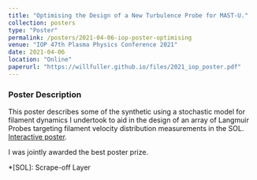 ```yaml
---
title: "Optimising the Design of a New Turbulence Probe for MAST-U."
collection: posters
type: "Poster"
permalink: /posters/2021-04-06-iop-poster-optimising
venue: "IOP 47th Plasma Physics Conference 2021"
date: 2021-04-06
location: "Online"
paperurl: "https://willfuller.github.io/files/2021_iop_poster.pdf"
---
```


### Poster Description

This poster describes some of the synthetic using a stochastic model for filament dynamics I undertook to aid in the design of an array of Langmuir Probes targeting filament velocity distribution measurements in the SOL. [Interactive poster](https://plasma2021-iop.ipostersessions.com/Default.aspx?s=F9-04-28-C9-07-D3-6B-02-1A-7A-3F-E5-7C-88-12-7D).

I was jointly awarded the best poster prize.

*[SOL]: Scrape-off Layer

